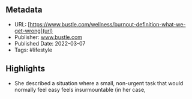 ## Metadata
* URL: [https://www.bustle.com/wellness/burnout-definition-what-we-get-wrong](url)
* Publisher: www.bustle.com
* Published Date: 2022-03-07
* Tags: #lifestyle

## Highlights
* She described a situation where a small, non-urgent task that would normally feel easy feels insurmountable (in her case,

